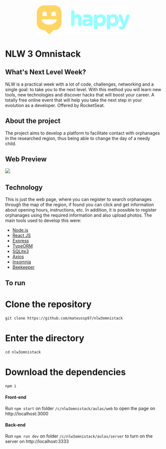 <h1 align="center">
    <img alt="" title="Happy" src="./web/src/images/logoGitHub.svg" width="300px" />
</h1>

# NLW 3 Omnistack

## What's Next Level Week?

NLW is a practical week with a lot of code, challenges, networking and a single goal: to take you to the next level. With this method you will learn new tools, new technologies and discover hacks that will boost your career. A totally free online event that will help you take the next step in your evolution as a developer. Offered by RocketSeat.

## About the project

The project aims to develop a platform to facilitate contact with orphanages in the researched region, thus being able to change the day of a needy child.

## Web Preview

![](./web/src/images/nlw3omnistack.gif)

## Technology

This is just the web page, where you can register to search orphanages through the map of the region, if found you can click and get information about opening hours, instructions, etc. In addition, it is possible to register orphanages using the required information and also upload photos.
The main tools used to develop this were:

- [Node.js](https://nodejs.org/en/)
- [React JS](https://reactjs.org)
- [Express](https://expressjs.com/)
- [TypeORM](https://typeorm.io/#/)
- [SQLite3](https://www.sqlite.org/index.html)
- [Axios](https://www.npmjs.com/package/axios)
- [Insomnia](https://insomnia.rest/)
- [Beekeeper](https://www.beekeeperstudio.io/)

## To run

# Clone the repository

`git clone https://github.com/mateussp97/nlw3omnistack`

# Enter the directory

`cd nlw3omnistack`

# Download the dependencies

`npm i`

#### Front-end

Run `npm start` on folder `/c/nlw3omnistack/aulas/web` to open the page on http://localhost:3000

#### Back-end

Run `npm run dev` on folder `/c/nlw3omnistack/aulas/server` to turn on the server on http://localhost:3333
